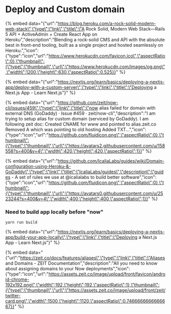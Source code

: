 # Deploy and Custom domain



{% embed data="{\"url\":\"https://blog.heroku.com/a-rock-solid-modern-web-stack\",\"type\":\"link\",\"title\":\"A Rock Solid, Modern Web Stack—Rails 5 API + ActiveAdmin + Create React App on Heroku\",\"description\":\"Blending a rock-solid CMS and API with the absolute best in front-end tooling, built as a single project and hosted seamlessly on Heroku.\",\"icon\":{\"type\":\"icon\",\"url\":\"https://www.herokucdn.com/favicon.ico\",\"aspectRatio\":0},\"thumbnail\":{\"type\":\"thumbnail\",\"url\":\"https://www.herokucdn.com/images/og.png\",\"width\":1200,\"height\":630,\"aspectRatio\":0.525}}" %}



{% embed data="{\"url\":\"https://nextjs.org/learn/basics/deploying-a-nextjs-app/deploy-with-a-custom-server\",\"type\":\"link\",\"title\":\"Deploying a Next.js App - Learn Next.js\"}" %}

{% embed data="{\"url\":\"https://github.com/zeit/now-cli/issues/459\",\"type\":\"link\",\"title\":\"now alias failed for domain with external DNS \(GoDaddy\) · Issue \#459 · zeit/now-cli\",\"description\":\"I am trying to setup alias for custom domain \(serviced by GoDaddy\). I am following zeit doc: Created CNAME for www and pointed to alias.zeit.co Removed A which was pointing to old hosting Added TXT...\",\"icon\":{\"type\":\"icon\",\"url\":\"https://github.com/fluidicon.png\",\"aspectRatio\":0},\"thumbnail\":{\"type\":\"thumbnail\",\"url\":\"https://avatars2.githubusercontent.com/u/158558?s=400&v=4\",\"width\":420,\"height\":420,\"aspectRatio\":1}}" %}

{% embed data="{\"url\":\"https://github.com/IcaliaLabs/guides/wiki/Domain-configuration-using-Heroku-&-GoDaddy\",\"type\":\"link\",\"title\":\"IcaliaLabs/guides\",\"description\":\"guides - A set of rules we use at @icalialabs to build better software\",\"icon\":{\"type\":\"icon\",\"url\":\"https://github.com/fluidicon.png\",\"aspectRatio\":0},\"thumbnail\":{\"type\":\"thumbnail\",\"url\":\"https://avatars0.githubusercontent.com/u/2523244?s=400&v=4\",\"width\":400,\"height\":400,\"aspectRatio\":1}}" %}

### Need to build app locally before "now"

```text
yarn run build
```

{% embed data="{\"url\":\"https://nextjs.org/learn/basics/deploying-a-nextjs-app/build-your-app-locally\",\"type\":\"link\",\"title\":\"Deploying a Next.js App - Learn Next.js\"}" %}



{% embed data="{\"url\":\"https://zeit.co/docs/features/aliases\",\"type\":\"link\",\"title\":\"Aliases and Domains - ZEIT Documentation\",\"description\":\"All you need to know about assigning domains to your Now deployments\",\"icon\":{\"type\":\"icon\",\"url\":\"https://assets.zeit.co/image/upload/front/favicon/android-chrome-192x192.png\",\"width\":192,\"height\":192,\"aspectRatio\":1},\"thumbnail\":{\"type\":\"thumbnail\",\"url\":\"https://assets.zeit.co/image/upload/front/zeit/twitter-card.png\",\"width\":1500,\"height\":1120,\"aspectRatio\":0.7466666666666667}}" %}



